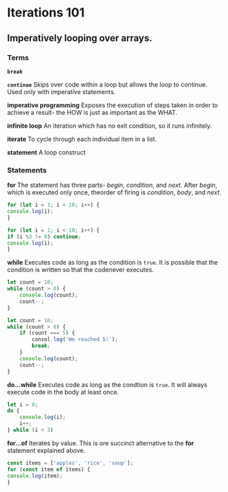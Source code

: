 # Iterations 101
## Imperatively looping over arrays.

### Terms
**`break`**


**`continue`**
Skips over code within a loop but allows the loop to continue. Used only with imperative statements.

**imperative programming**
Exposes the execution of steps taken in order to achieve a result- the HOW is just as important as the WHAT.

**infinite loop**
An iteration which has no exit condition, so it runs infinitely.

**iterate**
To cycle through each individual item in a list.

**statement**
A loop construct

### Statements

**for**
The statement has three parts- _begin_, _condition_, and _next_. After _begin_, which is executed only once, theorder of firing is _condition_, _body_, and _next_.

```javascript
for (let i = 1; i < 10; i++) {
console.log(i);
}
```

```javascript
for (let i = 1; i < 10; i++) {
if (i %3 != 0) continue;
console.log(i);
}
```

**while**
Executes code as long as the condition is `true`. It is possible that the condition is written so that the codenever executes.
```javascript
let count = 10;
while (count > 0) {
    console.log(count);
    count--;
}
```

```javascript
let count = 10;
while (count > 0) {
    if (count === 5) {
        consol.log('We reached 5!');
        break;
    }
    console.log(count);
    count--;
}
```

**do...while**
Executes code as long as the condtion is `true`. It will always execute code in the body at least once.
```javascript
let i = 0;
do {
    console.log(i);
    i++;
} while (i < 3)
```


**for...of**
Iterates by value. This is ore succinct alternative to the **for** statement explained above.
```javascript
const items = ['apples', 'rice', 'soup'];
for (const item of items) {
console.log(item);
}
```

